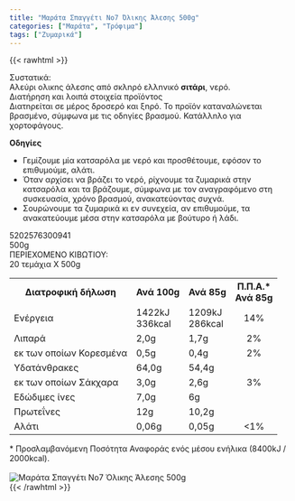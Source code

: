 ```yaml
---
title: "Μαράτα Σπαγγέτι Νο7 Όλικης Άλεσης 500g"
categories: ["Μαράτα", "Τρόφιμα"]
tags: ["Ζυμαρικά"]
---
```

{{< rawhtml >}}

<div class="sload351"><div class="product"><div id="sistatika">Συστατικά:</div><div class="alltext">Αλεύρι ολικnς άλεσnς από σκλnρό ελλnνικό <b>σιτάρι</b>, νερό.</div><div id="loipa">Διατήρηση και λοιπά στοιχεία προϊόντος</div><div class="alltext">Διατnρείται σε μέρος δροσερό και ξnρό. Το προϊόν καταναλώνεται βρασμένο, σύμφωνα με τις οδnγίες βρασμού. Κατάλλnλο για χορτοφάγους.<p></p><div class="pzim"><strong>Οδηγίες</strong><br><ul><li>Γεμίζουμε μία κατσαρόλα με νερό και προσθέτουμε, εφόσον το επιθυμούμε, αλάτι.</li><li>Όταν αρχίσει να βράζει το νερό, ρίχνουμε τα ζυμαρικά στην κατσαρόλα και τα βράζουμε, σύμφωνα με τον αναγραφόμενο στη συσκευασία, χρόνο βρασμού, ανακατεύοντας συχνά.</li><li>Σουρώνουμε τα ζυμαρικά κι εν συνεχεία, αν επιθυμούμε, τα ανακατεύουμε μέσα στην κατσαρόλα με βούτυρο ή λάδι.</li></ul></div></div><div id="barcode"><div id="barimage1"></div><span id="bartext">5202576300941</span></div><div id="varos"><div id="varosimage1"></div><span id="varostext">500g</span></div><div id="kivotio">ΠΕΡΙΕΧΟΜΕΝΟ ΚΙΒΩΤΙΟΥ:<br>20 τεμάχια Χ 500g</div><div class="tabout"><table id="diatable"><tbody><tr><th>Διατροφική δήλωση</th><th>Ανά 100g</th><th>Ανά 85g</th><th>Π.Π.Α.*<br>Ανά 85g</th></tr><tr><td class="texr2">Ενέργεια</td><td class="texr">1422kJ<br>336kcal</td><td class="texr">1209kJ<br>286kcal</td><td class="texr" style="text-align:center">14%</td></tr><tr><td class="texr2">Λιπαρά</td><td class="texr">2,0g</td><td class="texr">1,7g</td><td class="texr" style="text-align:center">2%</td></tr><tr><td class="gray">εκ των οποίων Κορεσµένα</td><td class="gray2">0,5g</td><td class="gray2">0,4g</td><td class="gray2" style="text-align:center">2%</td></tr><tr><td class="texr2">Yδατάνθρακες</td><td class="texr">64,0g</td><td class="texr">54,4g</td><td class="texr" style="text-align:center"></td></tr><tr><td class="gray">εκ των οποίων Σάκχαρα</td><td class="gray2">3,0g</td><td class="gray2">2,6g</td><td class="gray2" style="text-align:center">3%</td></tr><tr><td class="texr2">Eδώδιμες ίνες</td><td class="texr">7,0g</td><td class="texr">6g</td><td class="texr" style="text-align:center"></td></tr><tr><td class="texr2">Πρωτεΐνες</td><td class="texr">12g</td><td class="texr">10,2g</td><td class="texr" style="text-align:center"></td></tr><tr><td class="texr2">Αλάτι</td><td class="texr">0,06g</td><td class="texr">0,05g</td><td class="texr" style="text-align:center">&lt;1%</td></tr></tbody></table></div><div class="alltext">* Προσλαμβανόμενη Ποσότητα Αναφοράς ενός μέσου ενήλικα (8400kJ / 2000kcal).</div><br><div class="pimg"><img alt="Μαράτα Σπαγγέτι Νο7 Όλικης Άλεσης 500g" title="Μαράτα Σπαγγέτι Νο7 Όλικης Άλεσης 500g" src="/media/images/marata-spaggeti-no7-olikhs-aleshs-500g.jpg"></div></div></div>
{{< /rawhtml >}}


